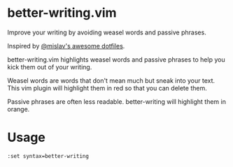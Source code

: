 better-writing.vim
===
Improve your writing by avoiding weasel words and passive phrases.

Inspired by [@mislav's awesome dotfiles](https://github.com/mislav/dotfiles/tree/master/bin).

better-writing.vim highlights weasel words and passive phrases to help you kick them out of your writing.

Weasel words are words that  don't mean much but sneak into your text. This vim plugin will highlight them in red so that you can delete them.

Passive phrases are often less readable. better-writing will highlight them in orange.

Usage
===

`:set syntax=better-writing`
